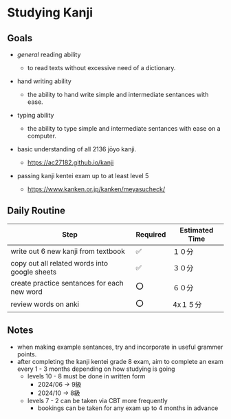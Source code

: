 # Studying Kanji

## Goals

- _general_ reading ability
  - to read texts without excessive need of a dictionary.

- hand writing ability
  - the ability to hand write simple and intermediate sentances with ease.

- typing ability
  - the ability to type simple and intermediate sentances with ease on a computer.

- basic understanding of all 2136 jōyo kanji.
  - https://ac27182.github.io/kanji

- passing kanji kentei exam up to at least level 5
  - https://www.kanken.or.jp/kanken/meyasucheck/

## Daily Routine
Step|Required|Estimated Time
-|-|-
write out 6 new kanji from textbook|✅|１０分|
copy out all related words into google sheets|✅|３０分|
create practice sentances for each new word|⭕|６０分|
review words on anki|⭕|4x１５分|

## Notes
- when making example sentances, try and incorporate in useful grammer points.
- after completing the kanji kentei grade 8 exam, aim to complete an exam every 1 - 3 months depending on how studying is going
  - levels 10 - 8 must be done in written form
    - 2024/06 -> 9級
    - 2024/10 -> 8級
  - levels 7 - 2 can be taken via CBT more frequently
    - bookings can be taken for any exam up to 4 months in advance

